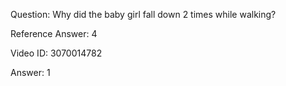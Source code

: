 Question: Why did the baby girl fall down 2 times while walking?

Reference Answer: 4

Video ID: 3070014782

Answer: 1

